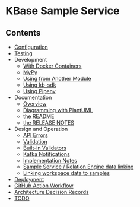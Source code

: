 # KBase Sample Service

## Contents

- [Configuration](./configuration.md)
- [Testing](./testing/index.md)
- Development
  - [With Docker Containers](./development/local-docker.md)
  - [MyPy](./development/mypy.md)
  - [Using from Another Module](./development/from-another-module.md)
  - [Using kb-sdk](./development/using-kb-sdk.md)
  - [Using Pipenv](./development/using-pipenv.md)
- Documentation
  - [Overview](./documentation/index.md)
  - [Diagramming with PlantUML](./documentation/diagrams.md)
  - [the README](./documentation/readme.md)
  - [the RELEASE NOTES](./documentation/release-notes.md)
- Design and Operation
  - [API Errors](./design/errors.md)
  - [Validation](./design/validation.md)
  - [Built-in Validators](./design/built-in-validators.md)
  - [Kafka Notifications](./design/kafka.md)
  - [Implementation Notes](./design/implementation_notes.md)
  - [Sample Service / Relation Engine data linking](./design/link_ws_data_to_sample_in_RE.md)
  - [Linking workspace data to samples](./design/link_ws_data_to_sample.md)
- [Deployment](./deployment/index.md)
- [GitHub Action Workflow](./github-action-workflow.md)
- [Architecture Decision Records](./adrs/index.md)
- [TODO](./TODO.md)